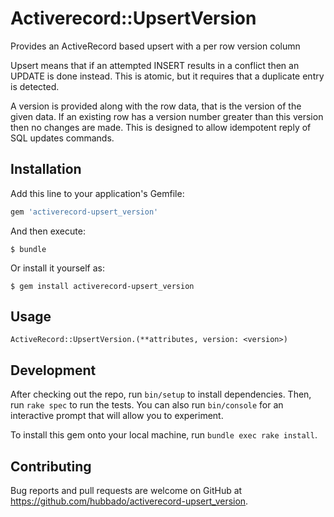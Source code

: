 # Activerecord::UpsertVersion

Provides an ActiveRecord based upsert with a per row version column

Upsert means that if an attempted INSERT results in a conflict then an UPDATE is done instead. This is atomic, but it requires that a duplicate entry is detected.

A version is provided along with the row data, that is the version of the given data. If an existing row has a version number greater than this version then no changes are made. This is designed to allow idempotent reply of SQL updates commands.

## Installation

Add this line to your application's Gemfile:

```ruby
gem 'activerecord-upsert_version'
```

And then execute:

    $ bundle

Or install it yourself as:

    $ gem install activerecord-upsert_version

## Usage

`ActiveRecord::UpsertVersion.(**attributes, version: <version>)`

## Development

After checking out the repo, run `bin/setup` to install dependencies. Then, run `rake spec` to run the tests. You can also run `bin/console` for an interactive prompt that will allow you to experiment.

To install this gem onto your local machine, run `bundle exec rake install`.

## Contributing

Bug reports and pull requests are welcome on GitHub at https://github.com/hubbado/activerecord-upsert_version.
